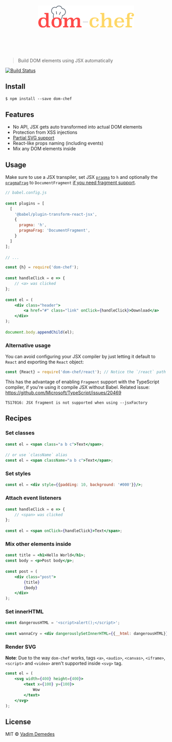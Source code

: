 <h1 align="center">
  <br>
  <img width="300" src="media/logo.png">
  <br>
  <br>
	<br>
</h1>

> Build DOM elements using JSX automatically

[![Build Status](https://travis-ci.org/vadimdemedes/dom-chef.svg?branch=master)](https://travis-ci.org/vadimdemedes/dom-chef)


## Install

```
$ npm install --save dom-chef
```


## Features

- No API, JSX gets auto transformed into actual DOM elements
- Protection from XSS injections
- [Partial SVG support](#render-svg)
- React-like props naming (including events)
- Mix any DOM elements inside


## Usage

Make sure to use a JSX transpiler, set JSX [`pragma`](https://babeljs.io/docs/en/next/babel-plugin-transform-react-jsx.html#pragma)
to `h` and optionally the [`pragmaFrag`](https://babeljs.io/docs/en/next/babel-plugin-transform-react-jsx.html#pragmafrag)
to `DocumentFragment` [if you need fragment support](https://reactjs.org/blog/2017/11/28/react-v16.2.0-fragment-support.html).

```js
// babel.config.js

const plugins = [
  [
    '@babel/plugin-transform-react-jsx',
    {
      pragma: 'h',
      pragmaFrag: 'DocumentFragment',
    }
  ]
];

// ...
```

```jsx
const {h} = require('dom-chef');

const handleClick = e => {
	// <a> was clicked
};

const el = (
	<div class="header">
		<a href="#" class="link" onClick={handleClick}>Download</a>
	</div>
);

document.body.appendChild(el);
```

### Alternative usage

You can avoid configuring your JSX compiler by just letting it default to `React` and exporting the `React` object:

```js
const {React} = require('dom-chef/react'); // Notice the `/react` path
```

This has the advantage of enabling `Fragment` support with the TypeScript compiler, if you're using it compile JSX without Babel. Related issue: https://github.com/Microsoft/TypeScript/issues/20469

```
TS17016: JSX fragment is not supported when using --jsxFactory
```

## Recipes

### Set classes

```jsx
const el = <span class="a b c">Text</span>;

// or use `className` alias
const el = <span className="a b c">Text</span>;
```

### Set styles

```jsx
const el = <div style={{padding: 10, background: '#000'}}/>;
```

### Attach event listeners

```jsx
const handleClick = e => {
	// <span> was clicked
};

const el = <span onClick={handleClick}>Text</span>;
```

### Mix other elements inside

```jsx
const title = <h1>Hello World</h1>;
const body = <p>Post body</p>;

const post = (
	<div class="post">
		{title}
		{body}
	</div>
);
```

### Set innerHTML

```jsx
const dangerousHTML = '<script>alert();</script>';

const wannaCry = <div dangerouslySetInnerHTML={{__html: dangerousHTML}}/>;
```

### Render SVG

**Note**: Due to the way `dom-chef` works, tags `<a>`, `<audio>`, `<canvas>`, `<iframe>`, `<script>` and `<video>` aren't supported inside `<svg>` tag.

```jsx
const el = (
	<svg width={400} height={400}>
		<text x={100} y={100}>
			Wow
		</text>
	</svg>
);
```


## License

MIT © [Vadim Demedes](https://github.com/vadimdemedes)
